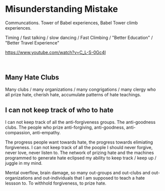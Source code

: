 # Misunderstanding Mistake

Communcations. Tower of Babel experiences, Babel Tower climb experiences.

Timing / fast talking / slow dancing / Fast Climbing / "Better Education" / "Better Travel Experience"

https://www.youtube.com/watch?v=C_L-S-0Gc4I

&nbsp;

## Many Hate Clubs

Many clubs / many organizations / many congrigations / many clergy who all prize hate, cherish hate, accumulate patterns of hate teachings.

## I can not keep track of who to hate

I can not keep track of all the anti-forgiveness groups. The anti-goodness clubs. The people who prize anti-forgiving, anti-goodness, anti-compassion, anti-empathy.

The progress people want towards hate, the progress towards elimiating forgiveness. I can not keep track of all the poople I should never forgive, never love, never listen to. The network of prizing hate and the machines programmed to generate hate eclipsed my ability to keep track / keep up / juggle in my mind.

Mental overflow, brain damage, so many out-groups and out-clubs and out-organizations and out-individuals that I am supposed to teach a hate lessson to. To withhold forgiveness, to prize hate.

